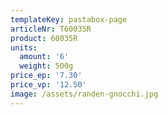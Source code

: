 ```yaml
---
templateKey: pastabox-page
articleNr: T60035R
product: 60035R
units:
  amount: '6'
  weight: 500g
price_ep: '7.30'
price_vp: '12.50'
image: /assets/randen-gnocchi.jpg
---
```


